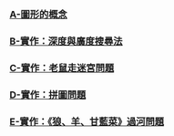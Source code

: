 ### [A-圖形的概念](04-圖形搜尋/A-圖形的概念)
### [B-實作：深度與廣度搜尋法](04-圖形搜尋/B-實作：深度與廣度搜尋法)
### [C-實作：老鼠走迷宮問題](04-圖形搜尋/C-實作：老鼠走迷宮問題)
### [D-實作：拼圖問題](04-圖形搜尋/D-實作：拼圖問題)
### [E-實作：《狼、羊、甘藍菜》過河問題](04-圖形搜尋/E-實作：《狼、羊、甘藍菜》過河問題)
